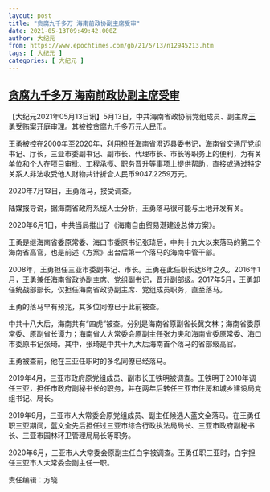 ```yaml
---
layout: post
title: "贪腐九千多万 海南前政协副主席受审"
date: 2021-05-13T09:49:42.000Z
author: 大纪元
from: https://www.epochtimes.com/gb/21/5/13/n12945213.htm
tags: [ 大纪元 ]
categories: [ 大纪元 ]
---
```

<!--1620899382000-->
[贪腐九千多万 海南前政协副主席受审](https://www.epochtimes.com/gb/21/5/13/n12945213.htm)
------

<div>
<p>【大纪元2021年05月13日讯】5月13日，中共海南省政协前党组成员、副主席<a href="https://www.epochtimes.com/gb/tag/%E7%8E%8B%E5%8B%87.html">王勇</a>受贿案开庭审理。其被控<a href="https://www.epochtimes.com/gb/tag/%E8%B4%AA%E8%85%90.html">贪腐</a>九千多万元人民币。</p><p><a href="https://www.epochtimes.com/gb/tag/%E7%8E%8B%E5%8B%87.html">王勇</a>被控在2000年至2020年，利用担任海南省澄迈县委书记，海南省交通厅党组书记、厅长，三亚市委副书记、副市长、代理市长、市长等职务上的便利，为有关单位和个人在项目审批、工程承揽、职务晋升等事项上提供帮助，直接或通过特定关系人非法收受他人财物共计折合人民币9047.2259万元。</p><p>2020年7月13日，王勇落马，接受调查。</p><p>陆媒报导说，据海南省政府系统人士分析，王勇落马很可能与土地开发有关。</p><p>2020年6月1日，中共当局推出了《海南自由贸易港建设总体方案》。</p><p>王勇是继海南省委原常委、海口市委原书记张琦后，中共十九大以来落马的第二个海南省高官，也是前述《方案》出台后第一个落马的海南中管干部。</p><p>2008年，王勇担任三亚市委副书记、市长。王勇在此任职长达6年之久。2016年1月，王勇兼任海南省政协副主席、党组副书记，晋升副部级。2017年5月，王勇卸任统战部部长，仅担任海南省政协副主席、党组成员职务，直至落马。</p><p>王勇的落马早有预兆，其多位同僚已于此前被查。</p><p>中共十八大后，海南共有“四虎”被查。分别是海南省原副省长冀文林；海南省委原常委、原副省长谭力；海南省人大常委会原副主任张力夫和海南省委原常委、海口市委原书记张琦。其中，张琦是中共十九大后海南首个落马的省部级高官。</p><p>王勇被查前，他在三亚任职时的多名同僚已经落马。</p><p>2019年4月，三亚市政府原党组成员、副市长王铁明被调查。王铁明于2010年调任三亚，担任市政府副秘书长的职务，并在两年后转任三亚市住房和城乡建设局党组书记、局长。</p><p>2019年9月，三亚市人大常委会原党组成员、副主任候选人蓝文全落马。在王勇任职三亚期间，蓝文全先后担任过三亚市综合行政执法局局长、三亚市政府副秘书长、三亚市园林环卫管理局局长等职务。</p><p>2020年6月，三亚市人大常委会原副主任白宇被调查。王勇任职三亚时，白宇担任三亚市人大常委会副主任一职。</p><p>责任编辑：方晓</p>
</div>
